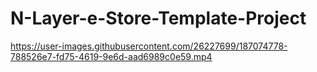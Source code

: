 # N-Layer-e-Store-Template-Project 



https://user-images.githubusercontent.com/26227699/187074778-788526e7-fd75-4619-9e6d-aad6989c0e59.mp4

